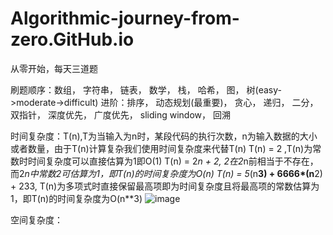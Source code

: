 # Algorithmic-journey-from-zero.GitHub.io

从零开始，每天三道题

刷题顺序：数组， 字符串， 链表， 数学， 栈， 哈希， 图， 树(easy->moderate->difficult)
    进阶：排序， 动态规划(最重要)， 贪心， 递归， 二分， 双指针， 深度优先， 广度优先， sliding window， 回溯


时间复杂度：T(n),T为当输入为n时，某段代码的执行次数，n为输入数据的大小或者数量，由于T(n)计算复杂我们使用时间复杂度来代替T(n)
            T(n) = 2 ,T(n)为常数时时间复杂度可以直接估算为1即O(1)
            T(n) = 2*n + 2, 2在2*n前相当于不存在，而2*n中常数2可估算为1，即T(n)的时间复杂度为O(n)
            T(n) = 5*(n**3) + 6666*(n**2) + 233, T(n)为多项式时直接保留最高项即为时间复杂度且将最高项的常数估算为1，即T(n)的时间复杂度为O(n**3)
            ![image]()
            
空间复杂度：

